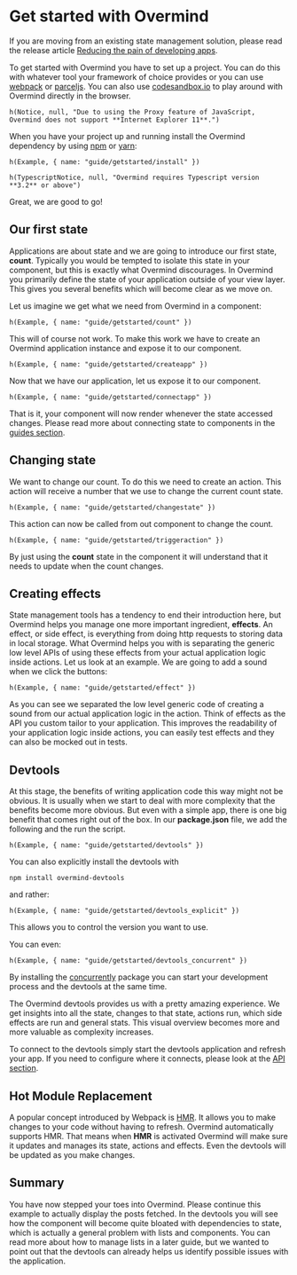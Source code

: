 # Get started with Overmind

If you are moving from an existing state management solution, please read the release article [Reducing the pain of developing apps](https://medium.com/@christianalfoni/reducing-the-pain-of-developing-apps-cd10b2e6a83c).

To get started with Overmind you have to set up a project. You can do this with whatever tool your framework of choice provides or you can use [webpack](https://webpack.js.org/) or [parceljs](https://parceljs.org/). You can also use [codesandbox.io](https://codesandbox.io/) to play around with Overmind directly in the browser.

```marksy
h(Notice, null, "Due to using the Proxy feature of JavaScript, Overmind does not support **Internet Explorer 11**.")
```


When you have your project up and running install the Overmind dependency by using [npm](https://www.npmjs.com/) or [yarn](https://yarnpkg.com/en/):

```marksy
h(Example, { name: "guide/getstarted/install" })
```

```marksy
h(TypescriptNotice, null, "Overmind requires Typescript version **3.2** or above")
```



Great, we are good to go!

## Our first state

Applications are about state and we are going to introduce our first state, **count**. Typically you would be tempted to isolate this state in your component, but this is exactly what Overmind discourages. In Overmind you primarily define the state of your application outside of your view layer. This gives you several benefits which will become clear as we move on.

Let us imagine we get what we need from Overmind in a component:

```marksy
h(Example, { name: "guide/getstarted/count" })
```

This will of course not work. To make this work we have to create an Overmind application instance and expose it to our component.

```marksy
h(Example, { name: "guide/getstarted/createapp" })
```

Now that we have our application, let us expose it to our component.

```marksy
h(Example, { name: "guide/getstarted/connectapp" })
```

That is it, your component will now render whenever the state accessed changes. Please read more about connecting state to components in the [guides section](/guides).

## Changing state

We want to change our count. To do this we need to create an action. This action will receive a number that we use to change the current count state.

```marksy
h(Example, { name: "guide/getstarted/changestate" })
```

This action can now be called from out component to change the count.

```marksy
h(Example, { name: "guide/getstarted/triggeraction" })
```

By just using the **count** state in the component it will understand that it needs to update when the count changes.

## Creating effects

 State management tools has a tendency to end their introduction here, but Overmind helps you manage one more important ingredient, **effects**. An effect, or side effect, is everything from doing http requests to storing data in local storage. What Overmind helps you with is separating the generic low level APIs of using these effects from your actual application logic inside actions. Let us look at an example. We are going to add a sound when we click the buttons:

```marksy
h(Example, { name: "guide/getstarted/effect" })
```

As you can see we separated the low level generic code of creating a sound from our actual application logic in the action. Think of effects as the API you custom tailor to your application. This improves the readability of your application logic inside actions, you can easily test effects and they can also be mocked out in tests.

## Devtools

At this stage, the benefits of writing application code this way might not be obvious. It is usually when we start to deal with more complexity that the benefits become more obvious. But even with a simple app, there is one big benefit that comes right out of the box. In our **package.json** file, we add the following and the run the script.

```marksy
h(Example, { name: "guide/getstarted/devtools" })
```

You can also explicitly install the devtools with

`npm install overmind-devtools`

and rather:

```marksy
h(Example, { name: "guide/getstarted/devtools_explicit" })
```

This allows you to control the version you want to use.

You can even:

```marksy
h(Example, { name: "guide/getstarted/devtools_concurrent" })
```

By installing the [concurrently](https://www.npmjs.com/package/concurrently) package you can start your development process and the devtools at the same time.

The Overmind devtools provides us with a pretty amazing experience. We get insights into all the state, changes to that state, actions run, which side effects are run and general stats. This visual overview becomes more and more valuable as complexity increases. 

To connect to the devtools simply start the devtools application and refresh your app. If you need to configure where it connects, please look at the [API section](/api/overmind).

## Hot Module Replacement

A popular concept introduced by Webpack is [HMR](https://webpack.js.org/concepts/hot-module-replacement/). It allows you to make changes to your code without having to refresh. Overmind automatically supports HMR. That means when **HMR** is activated Overmind will make sure it updates and manages its state, actions and effects. Even the devtools will be updated as you make changes.

## Summary

You have now stepped your toes into Overmind. Please continue this example to actually display the posts fetched. In the devtools you will see how the component will become quite bloated with dependencies to state, which is actually a general problem with lists and components. You can read more about how to manage lists in a later guide, but we wanted to point out that the devtools can already helps us identify possible issues with the application.
